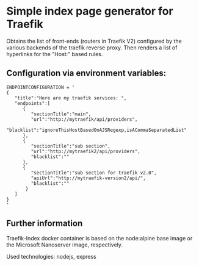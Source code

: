 # Simple index page generator for Traefik

Obtains the list of front-ends (routers in Traefik V2) configured by the various backends of the traefik reverse proxy. Then renders a list of hyperlinks for the "Host:" based rules.

## Configuration via environment variables:

```
ENDPOINTCONFIGURATION = '
{
   "title":"Here are my traefik services: ",
   "endpoints":[
      {
         "sectionTitle":"main",
         "url":"http://mytraefik/api/providers",
         "blacklist":"ignoreThisHostBasedOnAJSRegexp,isACommaSeparatedList"
      },
      {
         "sectionTitle":"sub section",
         "url":"http://mytraefik2/api/providers",
         "blacklist":""
      },
      {
         "sectionTitle":"sub section for traefik v2.0",
         "apiUrl":"http://mytraefik-version2/api/",
         "blacklist":""
       }
   ]
}
'
```


## Further information

Traefik-Index docker container is based on the node:alpine base image or the Microsoft Nanoserver image, respectively. 

Used technologies: nodejs, express
